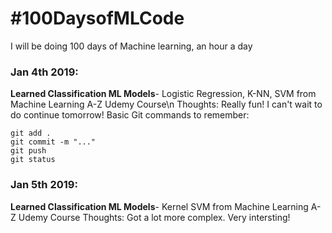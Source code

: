 # #100DaysofMLCode

I will be doing 100 days of Machine learning, an hour a day

### Jan 4th 2019:
   **Learned Classification ML Models**- Logistic Regression, K-NN, SVM from Machine Learning A-Z Udemy Course\n
   Thoughts: Really fun! I can't wait to do continue tomorrow! 
  Basic Git commands to remember:
   ```
   git add . 
   git commit -m "..."
   git push
   git status
   ```

### Jan 5th 2019:
   **Learned Classification ML Models**- Kernel SVM from Machine Learning A-Z Udemy Course
   Thoughts: Got a lot more complex. Very intersting! 
